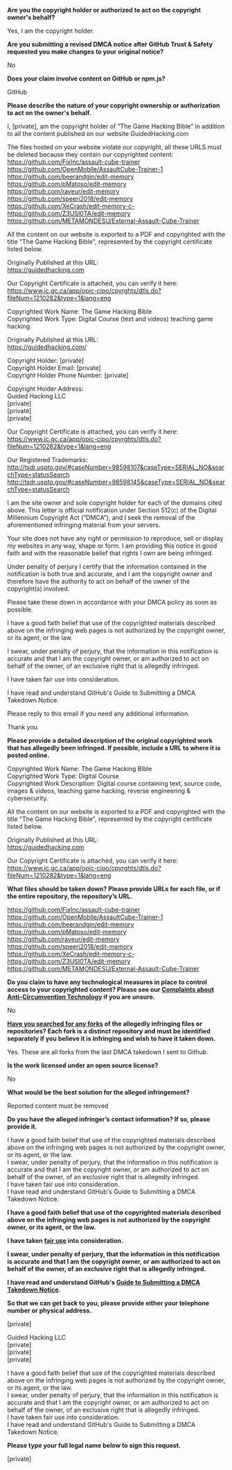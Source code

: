 **Are you the copyright holder or authorized to act on the copyright owner's behalf?**

Yes, I am the copyright holder.

**Are you submitting a revised DMCA notice after GitHub Trust & Safety requested you make changes to your original notice?**

No

**Does your claim involve content on GitHub or npm.js?**

GitHub

**Please describe the nature of your copyright ownership or authorization to act on the owner's behalf.**

I, [private], am the copyright holder of “The Game Hacking Bible” in addition to all the content published on our website GuidedHacking.com

The files hosted on your website violate our copyright, all these URLS must be deleted because they contain our copyrighted content:  
https://github.com/FixInc/assault-cube-trainer  
https://github.com/OpenMoblle/AssaultCube-Trainer-1  
https://github.com/beerandgin/edit-memory  
https://github.com/pMatoso/edit-memory  
https://github.com/rayeur/edit-memory  
https://github.com/speeri2018/edit-memory  
https://github.com/XeCrash/edit-memory-c-  
https://github.com/Z3USI0TA/edit-memory  
https://github.com/METAMONDESU/External-Assault-Cube-Trainer  

All the content on our website is exported to a PDF and copyrighted with the title "The Game Hacking Bible", represented by the copyright certificate listed below.

Originally Published at this URL:  
https://guidedhacking.com

Our Copyright Certificate is attached, you can verify it here:  
https://www.ic.gc.ca/app/opic-cipo/cpyrghts/dtls.do?fileNum=1210282&type=1&lang=eng

Copyrighted Work Name: The Game Hacking Bible  
Copyrighted Work Type: Digital Course (text and videos) teaching game hacking.

Originally Published at this URL:  
https://guidedhacking.com/

Copyright Holder: [private]  
Copyright Holder Email: [private]  
Copyright Holder Phone Number: [private]  

Copyright Holder Address:  
Guided Hacking LLC  
[private]  
[private]  
[private]  

Our Copyright Certificate is attached, you can verify it here:  
https://www.ic.gc.ca/app/opic-cipo/cpyrghts/dtls.do?fileNum=1210282&type=1&lang=eng

Our Registered Trademarks:  
http://tsdr.uspto.gov/#caseNumber=98598107&caseType=SERIAL_NO&searchType=statusSearch  
http://tsdr.uspto.gov/#caseNumber=98598145&caseType=SERIAL_NO&searchType=statusSearch

I am the site owner and sole copyright holder for each of the domains cited above. This letter is official notification under Section 512(c) of the Digital Millennium Copyright Act (”DMCA”), and I seek the removal of the aforementioned infringing material from your servers.

Your site does not have any right or permission to reproduce, sell or display my websites in any way, shape or form. I am providing this notice in good faith and with the reasonable belief that rights I own are being infringed.

Under penalty of perjury I certify that the information contained in the notification is both true and accurate, and I am the copyright owner and therefore have the authority to act on behalf of the owner of the copyright(s) involved.

Please take these down in accordance with your DMCA policy as soon as possible.

I have a good faith belief that use of the copyrighted materials described above on the infringing web pages is not authorized by the copyright owner, or its agent, or the law.

I swear, under penalty of perjury, that the information in this notification is accurate and that I am the copyright owner, or am authorized to act on behalf of the owner, of an exclusive right that is allegedly infringed.

I have taken fair use into consideration.

I have read and understand GitHub's Guide to Submitting a DMCA Takedown Notice.

Please reply to this email if you need any additional information.

Thank you.

**Please provide a detailed description of the original copyrighted work that has allegedly been infringed. If possible, include a URL to where it is posted online.**

Copyrighted Work Name: The Game Hacking Bible  
Copyrighted Work Type: Digital Course  
Copyrighted Work Description: Digital course containing text, source code, images & videos, teaching game hacking, reverse engineering & cybersecurity.

All the content on our website is exported to a PDF and copyrighted with the title "The Game Hacking Bible", represented by the copyright certificate listed below.

Originally Published at this URL:  
https://guidedhacking.com

Our Copyright Certificate is attached, you can verify it here:  
https://www.ic.gc.ca/app/opic-cipo/cpyrghts/dtls.do?fileNum=1210282&type=1&lang=eng

**What files should be taken down? Please provide URLs for each file, or if the entire repository, the repository’s URL.**

https://github.com/FixInc/assault-cube-trainer  
https://github.com/OpenMoblle/AssaultCube-Trainer-1  
https://github.com/beerandgin/edit-memory  
https://github.com/pMatoso/edit-memory  
https://github.com/rayeur/edit-memory  
https://github.com/speeri2018/edit-memory  
https://github.com/XeCrash/edit-memory-c-  
https://github.com/Z3USI0TA/edit-memory  
https://github.com/METAMONDESU/External-Assault-Cube-Trainer  

**Do you claim to have any technological measures in place to control access to your copyrighted content? Please see our <a href="https://docs.github.com/articles/guide-to-submitting-a-dmca-takedown-notice#complaints-about-anti-circumvention-technology">Complaints about Anti-Circumvention Technology</a> if you are unsure.**

No

**<a href="https://docs.github.com/articles/dmca-takedown-policy#b-what-about-forks-or-whats-a-fork">Have you searched for any forks</a> of the allegedly infringing files or repositories? Each fork is a distinct repository and must be identified separately if you believe it is infringing and wish to have it taken down.**

Yes. These are all forks from the last DMCA takedown I sent to Github.

**Is the work licensed under an open source license?**

No

**What would be the best solution for the alleged infringement?**

Reported content must be removed

**Do you have the alleged infringer’s contact information? If so, please provide it.**

I have a good faith belief that use of the copyrighted materials described above on the infringing web pages is not authorized by the copyright owner, or its agent, or the law.  
I swear, under penalty of perjury, that the information in this notification is accurate and that I am the copyright owner, or am authorized to act on behalf of the owner, of an exclusive right that is allegedly infringed.  
I have taken fair use into consideration.  
I have read and understand GitHub's Guide to Submitting a DMCA Takedown Notice.

**I have a good faith belief that use of the copyrighted materials described above on the infringing web pages is not authorized by the copyright owner, or its agent, or the law.**

**I have taken <a href="https://www.lumendatabase.org/topics/22">fair use</a> into consideration.**

**I swear, under penalty of perjury, that the information in this notification is accurate and that I am the copyright owner, or am authorized to act on behalf of the owner, of an exclusive right that is allegedly infringed.**

**I have read and understand GitHub's <a href="https://docs.github.com/articles/guide-to-submitting-a-dmca-takedown-notice/">Guide to Submitting a DMCA Takedown Notice</a>.**

**So that we can get back to you, please provide either your telephone number or physical address.**

[private]  

Guided Hacking LLC  
[private]  
[private]  
[private]  

I have a good faith belief that use of the copyrighted materials described above on the infringing web pages is not authorized by the copyright owner, or its agent, or the law.  
I swear, under penalty of perjury, that the information in this notification is accurate and that I am the copyright owner, or am authorized to act on behalf of the owner, of an exclusive right that is allegedly infringed.  
I have taken fair use into consideration.  
I have read and understand GitHub's Guide to Submitting a DMCA Takedown Notice.  

**Please type your full legal name below to sign this request.**

[private]  
